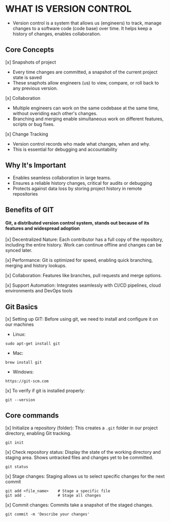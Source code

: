 <!-- VERSION CONTROL -->

# WHAT IS VERSION CONTROL

- Version control is a system that allows us (engineers) to track, manage changes to a software code (code base) over time. It helps keep a history of changes, enables collaboration.

## Core Concepts

[x] Snapshots of project

- Every time changes are committed, a snapshot of the current project state is saved
- These snaphots allow engineers (us) to view, compare, or roll back to any previous version.

[x] Collaboration

- Multiple engineers can work on the same codebase at the same time, without overiding each other's changes.
- Branching and merging enable simultaneous work on different features, scripts or bug fixes.

[x] Change Tracking

- Version control records who made what changes, when and why.
- This is essential for debugging and accountability

## Why It's Important

- Enables seamless collaboration in large teams.
- Ensures a reliable history changes, critical for audits or debugging
- Protects against data loss by storing project history in remote repositories

## Benefits of GIT

#### Git, a distributed version control system, stands out because of its features and widespread adoption

[x] Decentralized Nature: Each contributor has a full copy of the repository, including the entire history. Work can continue offline and changes can be synced later.

[x] Performance: Git is optimized for speed, enabling quick branching, merging and history lookups.

[x] Collaboration: Features like branches, pull requests and merge options.

[x] Support Automation: Integrates seamlessly with CI/CD pipelines, cloud environments and DevOps tools

## Git Basics

[x] Setting up GIT: Before using git, we need to install and configure it on our machines

- Linux:

```
sudo apt-get install git
```

- Mac:

```
brew install git
```

- Windows:

```
https://git-scm.com
```

[x] To verify if git is installed properly:

```
git --version
```

## Core commands

[x] Initialize a repository (folder): This creates a `.git` folder in our project directory, enabling Git tracking.

```
git init
```

[x] Check repository status: Display the state of the working directory and staging area. Shows untracked files and changes yet to be committed.

```
git status
```

[x] Stage changes: Staging allows us to select specific changes for the next commit

```
git add <file_name>    # Stage a specific file
git add .              # Stage all changes
```

[x] Commit changes: Commits take a snapshot of the staged changes.

```
git commit -m 'Describe your changes'
```

